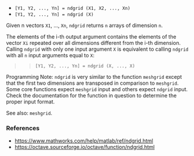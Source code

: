 * `[Y1, Y2, ..., Yn] = ndgrid (X1, X2, ..., Xn)`
* `[Y1, Y2, ..., Yn] = ndgrid (X)`

Given n vectors `X1`, ..., `Xn`, `ndgrid` returns `n` arrays of dimension `n`.

The elements of the i-th output argument contains the elements of
the vector `Xi` repeated over all dimensions different from the i-th
dimension.  Calling `ndgrid` with only one input argument `X` is
equivalent to calling `ndgrid` with all `n` input arguments equal to `X`:

>> `[Y1, Y2, ..., Yn] = ndgrid (X, ..., X)`

Programming Note: `ndgrid` is very similar to the function
`meshgrid` except that the first two dimensions are transposed in
comparison to `meshgrid`.  Some core functions expect `meshgrid`
input and others expect `ndgrid` input.  Check the documentation
for the function in question to determine the proper input format.

See also: `meshgrid`.

### References

* https://www.mathworks.com/help/matlab/ref/ndgrid.html
* https://octave.sourceforge.io/octave/function/ndgrid.html
